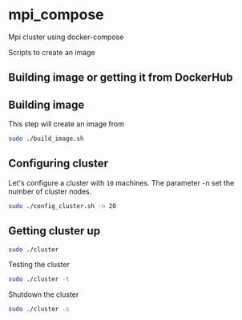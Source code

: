 # mpi_compose
Mpi cluster using docker-compose

Scripts to create an image

## Building image or getting it from DockerHub

## Building image

This step will create an image from

```bash
sudo ./build_image.sh
```

## Configuring cluster

Let's configure a cluster with `10` machines. The parameter -n set the number of cluster nodes.

```bash
sudo ./config_cluster.sh -n 20
```

## Getting cluster up

```bash
sudo ./cluster 
```

Testing the cluster
```bash
sudo ./cluster -t
```

Shutdown the cluster
```bash
sudo ./cluster -s
```




